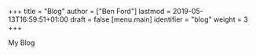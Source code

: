 +++
title = "Blog"
author = ["Ben Ford"]
lastmod = 2019-05-13T16:59:51+01:00
draft = false
[menu.main]
  identifier = "blog"
  weight = 3
+++

My Blog
